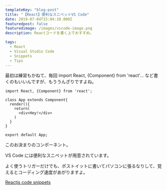 ```yaml
---
templateKey: "blog-post"
title: "【React】便利なスニペットVS Code"
date: 2019-07-04T15:04:10.000Z
featuredpost: false
featuredimage: /images/vscode-image.png
description: Reactコードを書く上でおすすめ。

tags:
  - React
  - Visual Studio Code
  - Snippets
  - Tips
---
```


最初は練習もかねて、毎回 import React, {Component} from 'react'... など書くのもいいんですが、もううんざりですよね。

```
import React, {Component} from 'react';

class App extends Component{
  render(){
    return(
      <div>Hey!</div>
    )
  }
}

export default App;
```

このお決まりのコンポーネント。

VS Code には便利なスニペットが用意されています。

よく使うトリガーだけでも、ポストイットに書いてパソコンに張るなりして、覚えるとコーディング速度があがりますよ。

[Reactjs code snippets](https://marketplace.visualstudio.com/items?itemName=xabikos.ReactSnippets)
